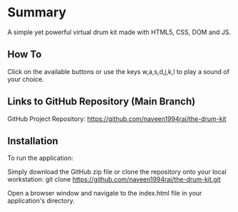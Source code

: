 # Summary
A simple yet powerful virtual drum kit made with HTML5, CSS, DOM and JS. 

## How To
Click on the available buttons or use the keys w,a,s,d,j,k,l to play a sound of your choice.

## Links to GitHub Repository (Main Branch)
GitHub Project Repository: https://github.com/naveen1994rai/the-drum-kit

## Installation
To run the application:

Simply download the GitHub zip file or clone the repository onto your local workstation:
git clone https://github.com/naveen1994rai/the-drum-kit.git

Open a browser window and navigate to the index.html file in your application's directory.
